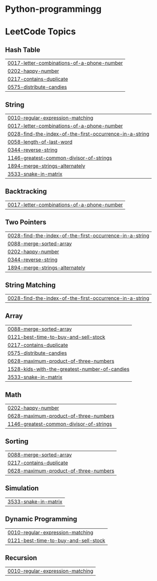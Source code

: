 # Python-programmingg
<!---LeetCode Topics Start-->
# LeetCode Topics
## Hash Table
|  |
| ------- |
| [0017-letter-combinations-of-a-phone-number](https://github.com/Aishjainam-coder/Python-programming_DSA/tree/master/0017-letter-combinations-of-a-phone-number) |
| [0202-happy-number](https://github.com/Aishjainam-coder/Python-programming_DSA/tree/master/0202-happy-number) |
| [0217-contains-duplicate](https://github.com/Aishjainam-coder/Python-programming_DSA/tree/master/0217-contains-duplicate) |
| [0575-distribute-candies](https://github.com/Aishjainam-coder/Python-programming_DSA/tree/master/0575-distribute-candies) |
## String
|  |
| ------- |
| [0010-regular-expression-matching](https://github.com/Aishjainam-coder/Python-programming_DSA/tree/master/0010-regular-expression-matching) |
| [0017-letter-combinations-of-a-phone-number](https://github.com/Aishjainam-coder/Python-programming_DSA/tree/master/0017-letter-combinations-of-a-phone-number) |
| [0028-find-the-index-of-the-first-occurrence-in-a-string](https://github.com/Aishjainam-coder/Python-programming_DSA/tree/master/0028-find-the-index-of-the-first-occurrence-in-a-string) |
| [0058-length-of-last-word](https://github.com/Aishjainam-coder/Python-programming_DSA/tree/master/0058-length-of-last-word) |
| [0344-reverse-string](https://github.com/Aishjainam-coder/Python-programming_DSA/tree/master/0344-reverse-string) |
| [1146-greatest-common-divisor-of-strings](https://github.com/Aishjainam-coder/Python-programming_DSA/tree/master/1146-greatest-common-divisor-of-strings) |
| [1894-merge-strings-alternately](https://github.com/Aishjainam-coder/Python-programming_DSA/tree/master/1894-merge-strings-alternately) |
| [3533-snake-in-matrix](https://github.com/Aishjainam-coder/Python-programming_DSA/tree/master/3533-snake-in-matrix) |
## Backtracking
|  |
| ------- |
| [0017-letter-combinations-of-a-phone-number](https://github.com/Aishjainam-coder/Python-programming_DSA/tree/master/0017-letter-combinations-of-a-phone-number) |
## Two Pointers
|  |
| ------- |
| [0028-find-the-index-of-the-first-occurrence-in-a-string](https://github.com/Aishjainam-coder/Python-programming_DSA/tree/master/0028-find-the-index-of-the-first-occurrence-in-a-string) |
| [0088-merge-sorted-array](https://github.com/Aishjainam-coder/Python-programming_DSA/tree/master/0088-merge-sorted-array) |
| [0202-happy-number](https://github.com/Aishjainam-coder/Python-programming_DSA/tree/master/0202-happy-number) |
| [0344-reverse-string](https://github.com/Aishjainam-coder/Python-programming_DSA/tree/master/0344-reverse-string) |
| [1894-merge-strings-alternately](https://github.com/Aishjainam-coder/Python-programming_DSA/tree/master/1894-merge-strings-alternately) |
## String Matching
|  |
| ------- |
| [0028-find-the-index-of-the-first-occurrence-in-a-string](https://github.com/Aishjainam-coder/Python-programming_DSA/tree/master/0028-find-the-index-of-the-first-occurrence-in-a-string) |
## Array
|  |
| ------- |
| [0088-merge-sorted-array](https://github.com/Aishjainam-coder/Python-programming_DSA/tree/master/0088-merge-sorted-array) |
| [0121-best-time-to-buy-and-sell-stock](https://github.com/Aishjainam-coder/Python-programming_DSA/tree/master/0121-best-time-to-buy-and-sell-stock) |
| [0217-contains-duplicate](https://github.com/Aishjainam-coder/Python-programming_DSA/tree/master/0217-contains-duplicate) |
| [0575-distribute-candies](https://github.com/Aishjainam-coder/Python-programming_DSA/tree/master/0575-distribute-candies) |
| [0628-maximum-product-of-three-numbers](https://github.com/Aishjainam-coder/Python-programming_DSA/tree/master/0628-maximum-product-of-three-numbers) |
| [1528-kids-with-the-greatest-number-of-candies](https://github.com/Aishjainam-coder/Python-programming_DSA/tree/master/1528-kids-with-the-greatest-number-of-candies) |
| [3533-snake-in-matrix](https://github.com/Aishjainam-coder/Python-programming_DSA/tree/master/3533-snake-in-matrix) |
## Math
|  |
| ------- |
| [0202-happy-number](https://github.com/Aishjainam-coder/Python-programming_DSA/tree/master/0202-happy-number) |
| [0628-maximum-product-of-three-numbers](https://github.com/Aishjainam-coder/Python-programming_DSA/tree/master/0628-maximum-product-of-three-numbers) |
| [1146-greatest-common-divisor-of-strings](https://github.com/Aishjainam-coder/Python-programming_DSA/tree/master/1146-greatest-common-divisor-of-strings) |
## Sorting
|  |
| ------- |
| [0088-merge-sorted-array](https://github.com/Aishjainam-coder/Python-programming_DSA/tree/master/0088-merge-sorted-array) |
| [0217-contains-duplicate](https://github.com/Aishjainam-coder/Python-programming_DSA/tree/master/0217-contains-duplicate) |
| [0628-maximum-product-of-three-numbers](https://github.com/Aishjainam-coder/Python-programming_DSA/tree/master/0628-maximum-product-of-three-numbers) |
## Simulation
|  |
| ------- |
| [3533-snake-in-matrix](https://github.com/Aishjainam-coder/Python-programming_DSA/tree/master/3533-snake-in-matrix) |
## Dynamic Programming
|  |
| ------- |
| [0010-regular-expression-matching](https://github.com/Aishjainam-coder/Python-programming_DSA/tree/master/0010-regular-expression-matching) |
| [0121-best-time-to-buy-and-sell-stock](https://github.com/Aishjainam-coder/Python-programming_DSA/tree/master/0121-best-time-to-buy-and-sell-stock) |
## Recursion
|  |
| ------- |
| [0010-regular-expression-matching](https://github.com/Aishjainam-coder/Python-programming_DSA/tree/master/0010-regular-expression-matching) |
<!---LeetCode Topics End-->
